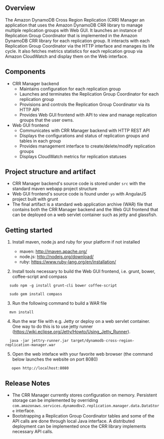 ## Overview
The Amazon DynamoDB Cross Region Replication (CRR) Manager an application that uses the Amazon DynamoDB CRR library to manage multiple replication groups with Web GUI. It launches an instance of Replication Group Coordinator that is implemented in the Amazon DynamoDB CRR library for each replication group. It interacts with each Replication Group Coordinator via the HTTP interface and manages its life cycle. It also fetches metrics statistics for each replication group via Amazon CloudWatch and display them on the Web interface.

## Components
- CRR Manager backend
  - Maintains configuration for each replication group 
  - Launches and terminates the Replication Group Coordinator for each replication group
  - Provisions and controls the Replication Group Coordinator via its HTTP API
  - Provides Web GUI frontend with API to view and manage replication groups that the user owns.
- Web GUI frontend
  - Communicates with CRR Manager backend with HTTP REST API
  - Displays the configurations and status of replication groups and tables in each group
  - Provides management interface to create/delete/modify replication groups
  - Displays CloudWatch metrics for replication statuses

## Project structure and artifact
- CRR Manager backend's source code is stored under `src` with the standard maven webapp project structure
- Web GUI frontend's source code is found under `yo` with AngularJS project built with grunt
- The final artifact is a standard web application archive (WAR) file that contains both the CRR Manager backend and the Web GUI frontend that can be deployed on a web servlet container such as jetty and glassfish.

## Getting started

1. Install maven, node.js and ruby for your platform if not installed
   - maven: http://maven.apache.org/
   - node.js: http://nodejs.org/download/
   - ruby: https://www.ruby-lang.org/en/installation/

2. Install tools necessary to build the Web GUI frontend, i.e. grunt, bower, coffee-script and compass
```
  sudo npm -g install grunt-cli bower coffee-script
  
  sudo gem install compass
```

3. Run the following command to build a WAR file 
```
  mvn install
```

4. Run the war file with e.g. Jetty or deploy on a web servlet container. One way to do this is to use jetty runner (https://wiki.eclipse.org/Jetty/Howto/Using_Jetty_Runner). 
```
  java -jar jettry-runner.jar target/dynamodb-cross-region-replication-manager.war
```

5. Open the web inteface with your favorite web browser (the command below launches the website on port 8080)
```
   open http://localhost:8080
```

## Release Notes
- The CRR Manager currently stores configuration on memory. Persistent storage can be implemented by overriding `com.amazonaws.services.dynamodbv2.replication.manager.data.DataStore` interface.
- Bootstrapping a Replication Group Coordinator tables and some of the API calls are done through local Java interface. A distributed deployment can be implemented once the CRR library implements necessary API calls. 
